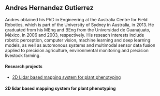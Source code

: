 ## Andres Hernandez Gutierrez

Andres obtained his PhD in Engineering at the Australia Centre for Field Robotics, which is part of the University of Sydney in Australia, in 2013. He graduated from his MEng and BEng from the Universidad de Guanajuato, México, in 2006 and 2003, respectively. His reseach interests include robotic perception, computer vision, machine learning and deep learning models, as well as automonous systems and multimodal sensor data fusion applied to precision agriculture, environmental monitoring and precision livestock farming.



#### Research projects

+ [2D Lidar based mapping system for plant phenotyping](#2d-lidar-based-mapping-system)



<a name="2d-lidar-based-mapping-system"></a>
#### 2D lidar based mapping system for plant phenotyping
